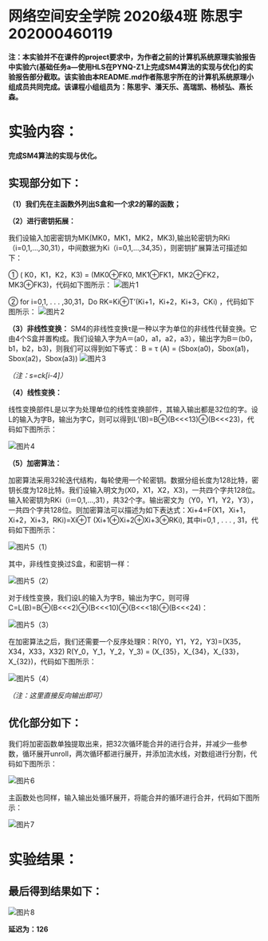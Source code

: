 网络空间安全学院 2020级4班 陈思宇 202000460119
=
**注：本实验并不在课件的project要求中，为作者之前的计算机系统原理实验报告中实验六(基础任务a—使用HLS在PYNQ-Z1上完成SM4算法的实现与优化)的实验报告部分截取。该实验由本README.md作者陈思宇所在的计算机系统原理小组成员共同完成。该课程小组组员为：陈思宇、潘天乐、高瑞凯、杨桢弘、燕长森。**

实验内容：
=
**完成SM4算法的实现与优化。**

实现部分如下：
-
**（1）我们先在主函数外列出S盒和一个求2的幂的函数；**

**（2）进行密钥拓展：**

我们设输入加密密钥为MK(MK0，MK1，MK2，MK3),输出轮密钥为RKi（i=0,1,…,30,31），中间数据为Ki（i=0,1,…,34,35），则密钥扩展算法可描述如下：

①	( K0，K1，K2，K3) = (MK0⊕FK0,  MK1⊕FK1，MK2⊕FK2， MK3⊕FK3)，代码如下图所示：
![图片1](https://user-images.githubusercontent.com/109191115/181287725-91d29427-ff70-44b2-9203-af99e9af6b27.png)

②	for i=0,1, . . . ,30,31，Do RK=Ki⊕T’(Ki+1，Ki+2，Ki+3，CKi) ，代码如下图所示：
![图片2](https://user-images.githubusercontent.com/109191115/181287819-72849a26-1c04-4282-a39c-154d41388ba1.png)

**（3）非线性变换：**
SM4的非线性变换τ是一种以字为单位的非线性代替变换。它由4个S盒并置构成。我们设输入字为A＝(a0，a1，a2，a3），输出字为B＝(b0，b1，b2，b3)，则我们可以得到如下等式：
B = τ (A) = (Sbox(a0)，Sbox(a1)，Sbox(a2)，Sbox(a3)) 
![图片3](https://user-images.githubusercontent.com/109191115/181289273-1c24ab5a-86ff-4bab-9ebb-9e71b9ca8d7a.png)

*（注：s=ck[i-4]）*

**（4）线性变换：**

线性变换部件L是以字为处理单位的线性变换部件，其输入输出都是32位的字。设L的输入为字B，输出为字C，则可以得到L’(B)=B⊕(B<<<13)⊕(B<<<23)，代码如下图所示：

![图片4](https://user-images.githubusercontent.com/109191115/181290071-202d20b7-5b20-4dff-aada-1a22741215f1.png)

**（5）加密算法：**

加密算法采用32轮迭代结构，每轮使用一个轮密钥。数据分组长度为128比特，密钥长度为128比特。我们设输入明文为(X0，X1，X2，X3)，一共四个字共128位。输入轮密钥为RKi（i＝0,1,…,31），共32个字。输出密文为（Y0，Y1，Y2，Y3），一共四个字共128位。则加密算法可以描述为如下表达式：Xi+4=F(X1，Xi+1，Xi+2，Xi+3，RKi)=Xi⊕T (Xi+1⊕Xi+2⊕Xi+3⊕RKi), 其中i=0,1 , . . . , 31，代码如下图所示：

![图片5（1）](https://user-images.githubusercontent.com/109191115/181291664-d34624fe-363a-4117-95f6-44b69af35678.png)

其中，非线性变换过S盒，和密钥一样：

![图片5（2）](https://user-images.githubusercontent.com/109191115/181291785-1c1f067b-c434-463d-a8ec-cdca86995065.png)
 
对于线性变换，我们设L的输入为字B，输出为字C，则可得C=L(B)=B⊕(B<<<2)⊕(B<<<10)⊕(B<<<18)⊕(B<<<24)：

![图片5（3）](https://user-images.githubusercontent.com/109191115/181292284-97bb9f2d-92e8-4255-935d-ab5e0598fe87.png)

在加密算法之后，我们还需要一个反序处理R：R(Y0，Y1，Y2，Y3)=(X35，X34，X33，X32) R(Y_0，Y_1，Y_2，Y_3) = (X_{35}，X_{34}，X_{33}，X_{32})，代码如下图所示：

![图片5（4）](https://user-images.githubusercontent.com/109191115/181292327-aabc734a-68a3-442a-8029-32be01aa84a2.png)

*（注：这里直接反向输出即可）*

优化部分如下：
-
我们将加密函数单独提取出来，把32次循环能合并的进行合并，并减少一些参数，循环展开unroll，两次循环都进行展开，并添加流水线，对数组进行分割，代码如下图所示：

![图片6](https://user-images.githubusercontent.com/109191115/181293111-b67801b4-63a4-429b-b16a-cdc56e6f20f5.png)

主函数处也同样，输入输出处循环展开，将能合并的循环进行合并，代码如下图所示：

![图片7](https://user-images.githubusercontent.com/109191115/181293207-eb99ca6b-f2e6-4807-921c-c09b9bf3b6cb.png)
 
实验结果：
=
最后得到结果如下：
-
![图片8](https://user-images.githubusercontent.com/109191115/181293500-163e0147-4aa0-4791-abec-e3389e3f642e.png)

**延迟为：126**
